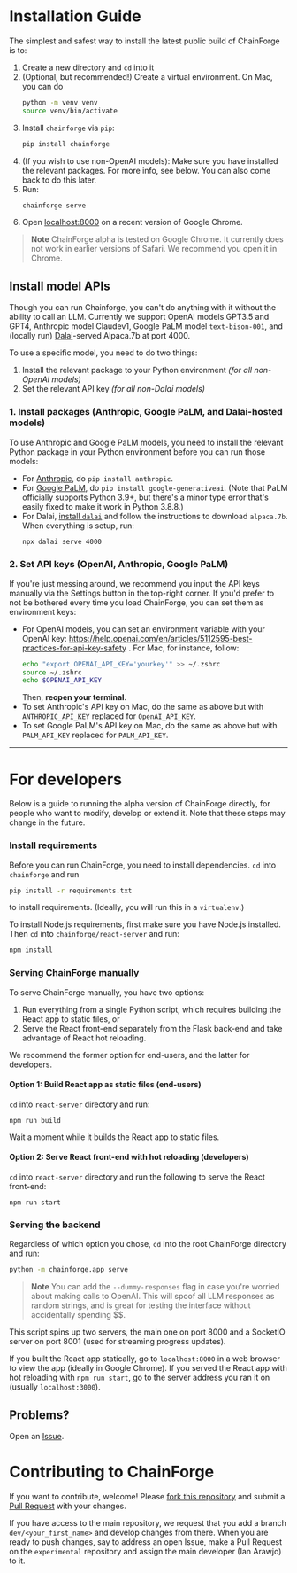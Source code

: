 # Installation Guide

The simplest and safest way to install the latest public build of ChainForge is to:
 1. Create a new directory and `cd` into it
 2. (Optional, but recommended!) Create a virtual environment. On Mac, you can do 
    ```bash
    python -m venv venv
    source venv/bin/activate
    ```
 3. Install `chainforge` via `pip`:
    ```bash
    pip install chainforge
    ```
 4. (If you wish to use non-OpenAI models): Make sure you have installed the relevant packages. For more info, see below. You can also come back to do this later.
 4. Run:
    ```bash
    chainforge serve
    ```
 5. Open [localhost:8000](http://localhost:8000/) on a recent version of Google Chrome.

> **Note**
> ChainForge alpha is tested on Google Chrome. It currently does not work in earlier versions of Safari. We recommend you open it in Chrome.

## Install model APIs

Though you can run Chainforge, you can't do anything with it without the ability to call an LLM. 
Currently we support OpenAI models GPT3.5 and GPT4, Anthropic model Claudev1, Google PaLM model `text-bison-001`, and (locally run) [Dalai](https://github.com/cocktailpeanut/dalai)-served Alpaca.7b at port 4000.

To use a specific model, you need to do two things:
 1. Install the relevant package to your Python environment _(for all non-OpenAI models)_
 2. Set the relevant API key _(for all non-Dalai models)_

### 1. Install packages (Anthropic, Google PaLM, and Dalai-hosted models)

To use Anthropic and Google PaLM models, you need to install the relevant Python package in your Python environment before you can run those models:
 - For [Anthropic](https://github.com/anthropics/anthropic-sdk-python), do `pip install anthropic`.
 - For [Google PaLM](https://github.com/google/generative-ai-python), do `pip install google-generativeai`. (Note that PaLM officially supports Python 3.9+, but there's a minor type error that's easily fixed to make it work in Python 3.8.8.)
 - For Dalai, [install `dalai`](https://github.com/cocktailpeanut/dalai) and follow the instructions to download `alpaca.7b`. When everything is setup, run:
   ```bash
   npx dalai serve 4000
   ```

### 2. Set API keys (OpenAI, Anthropic, Google PaLM)

If you're just messing around, we recommend you input the API keys manually via the Settings button in the top-right corner. If you'd prefer to not be bothered every time you load ChainForge, you can set them as environment keys: 
 - For OpenAI models, you can set an environment variable with your OpenAI key:
   https://help.openai.com/en/articles/5112595-best-practices-for-api-key-safety . For Mac, for instance, follow:
   ```bash
   echo "export OPENAI_API_KEY='yourkey'" >> ~/.zshrc
   source ~/.zshrc
   echo $OPENAI_API_KEY
   ```
   Then, **reopen your terminal**.
 - To set Anthropic's API key on Mac, do the same as above but with `ANTHROPIC_API_KEY` replaced for `OpenAI_API_KEY`.
 - To set Google PaLM's API key on Mac, do the same as above but with `PALM_API_KEY` replaced for `PALM_API_KEY`.

---------------------------------
# For developers

Below is a guide to running the alpha version of ChainForge directly, for people who want to modify, develop or extend it. 
Note that these steps may change in the future.

### Install requirements
Before you can run ChainForge, you need to install dependencies. `cd` into `chainforge` and run

```bash
pip install -r requirements.txt
```

to install requirements. (Ideally, you will run this in a `virtualenv`.)

To install Node.js requirements, first make sure you have Node.js installed. Then `cd` into `chainforge/react-server` and run:

```bash
npm install
```

### Serving ChainForge manually

To serve ChainForge manually, you have two options:
 1. Run everything from a single Python script, which requires building the React app to static files, or 
 2. Serve the React front-end separately from the Flask back-end and take advantage of React hot reloading. 

We recommend the former option for end-users, and the latter for developers.

#### Option 1: Build React app as static files (end-users)

`cd` into `react-server` directory and run:

```
npm run build
```

Wait a moment while it builds the React app to static files.

#### Option 2: Serve React front-end with hot reloading (developers)

`cd` into `react-server` directory and run the following to serve the React front-end:

```
npm run start
```

### Serving the backend

Regardless of which option you chose, `cd` into the root ChainForge directory and run:

```bash
python -m chainforge.app serve
```

> **Note**
> You can add the `--dummy-responses` flag in case you're worried about making calls to OpenAI. This will spoof all LLM responses as random strings, and is great for testing the interface without accidentally spending $$.

This script spins up two servers, the main one on port 8000 and a SocketIO server on port 8001 (used for streaming progress updates).

If you built the React app statically, go to `localhost:8000` in a web browser to view the app (ideally in Google Chrome). 
If you served the React app with hot reloading with `npm run start`, go to the server address you ran it on (usually `localhost:3000`).

## Problems?

Open an [Issue](https://github.com/ianarawjo/ChainForge/issues).

# Contributing to ChainForge

If you want to contribute, welcome! Please [fork this repository](https://docs.github.com/en/pull-requests/collaborating-with-pull-requests/proposing-changes-to-your-work-with-pull-requests/creating-a-pull-request-from-a-fork) and submit a [Pull Request](https://github.com/ianarawjo/ChainForge/pulls) with your changes.

If you have access to the main repository, we request that you add a branch `dev/<your_first_name>` and develop changes from there. When you are ready to push changes, say to address an open Issue, make a Pull Request on the `experimental` repository and assign the main developer (Ian Arawjo) to it.
